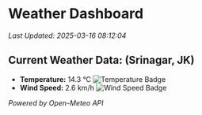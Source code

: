 
# Weather Dashboard

_Last Updated: 2025-03-16 08:12:04_

## Current Weather Data: (Srinagar, JK)
- **Temperature:** 14.3 °C ![Temperature Badge](https://img.shields.io/badge/Temperature-Low%20Temp-blue)
- **Wind Speed:** 2.6 km/h ![Wind Speed Badge](https://img.shields.io/badge/Wind%20Speed-Light%20Wind-blue)

*Powered by Open-Meteo API*
